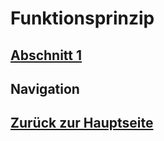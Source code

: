 # Funktionsprinzip
## [Abschnitt 1](./working_principle_ch1.md)
## Navigation
## [Zurück zur Hauptseite](../README.md)